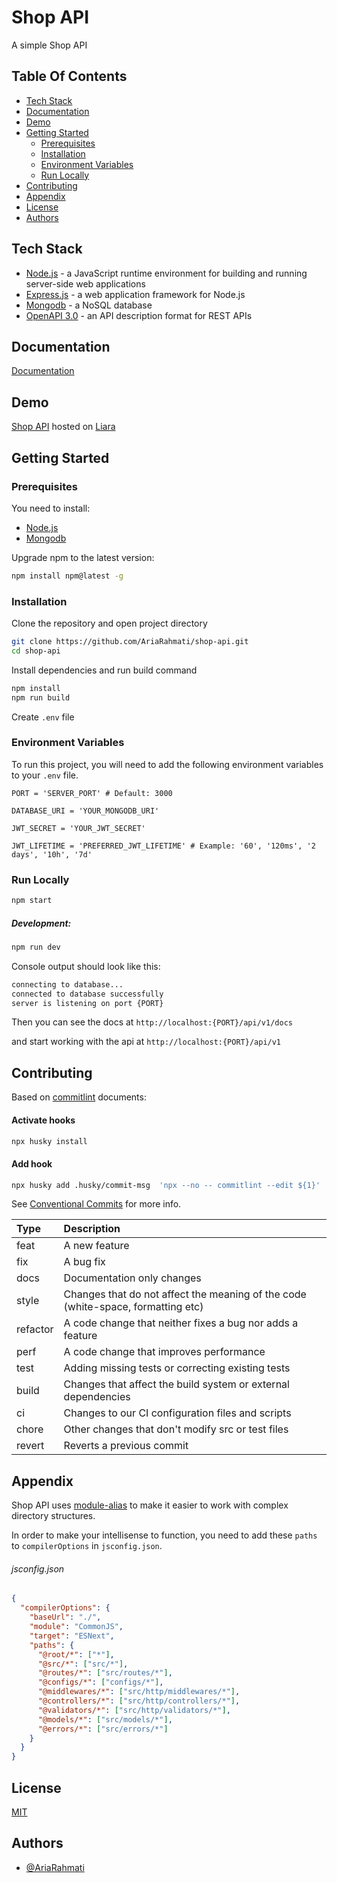# Shop API

A simple Shop API

## Table Of Contents

*   [Tech Stack](#tech-stack)
*   [Documentation](#documentation)
*   [Demo](#demo)
*   [Getting Started](#getting-started)
    *   [Prerequisites](#prerequisites)
    *   [Installation](#installation)
    *   [Environment Variables](#environment-variables)
    *   [Run Locally](#run-locally)
*   [Contributing](#contributing)
*   [Appendix](#appendix)
*   [License](#license)
*   [Authors](#authors)

## Tech Stack

*   [Node.js](https://nodejs.org) - a JavaScript runtime environment for building and running server-side web applications
*   [Express.js](http://expressjs.com) - a web application framework for Node.js
*   [Mongodb](https://mongodb.com) - a NoSQL database
*   [OpenAPI 3.0](https://openapis.org) - an API description format for REST APIs

## Documentation

[Documentation](https://shop-api.iran.liara.run/api/v1/docs/redoc)

## Demo

[Shop API](https://shop-api.iran.liara.run) hosted on [Liara](http://liara.ir/)

## Getting Started

### Prerequisites

You need to install:

*   [Node.js](https://nodejs.org)
*   [Mongodb](https://www.mongodb.com/try/download/community)

Upgrade npm to the latest version:

```sh
npm install npm@latest -g
```

### Installation

Clone the repository and open project directory

```sh
git clone https://github.com/AriaRahmati/shop-api.git
cd shop-api
```

Install dependencies and run build command

```sh
npm install
npm run build
```

Create `.env` file

### Environment Variables

To run this project, you will need to add the following environment variables to your `.env` file.

`PORT = 'SERVER_PORT' # Default: 3000`

`DATABASE_URI = 'YOUR_MONGODB_URI'`

`JWT_SECRET = 'YOUR_JWT_SECRET'`

`JWT_LIFETIME = 'PREFERRED_JWT_LIFETIME' # Example: '60', '120ms', '2 days', '10h', '7d'`

### Run Locally

```sh
npm start
```

##### Development:

```sh
npm run dev
```

Console output should look like this:

```sh
connecting to database...
connected to database successfully
server is listening on port {PORT}
```

Then you can see the docs at `http://localhost:{PORT}/api/v1/docs`

and start working with the api at `http://localhost:{PORT}/api/v1`
## Contributing

Based on [commitlint](https://commitlint.js.org) documents:

#### Activate hooks

```sh
npx husky install
```

#### Add hook

```sh
npx husky add .husky/commit-msg  'npx --no -- commitlint --edit ${1}'
```

See [Conventional Commits](https://www.conventionalcommits.org) for more info.

| Type     | Description                                                                      |
| :------- | :------------------------------------------------------------------------------- |
| feat     | A new feature                                                                    |
| fix      | A bug fix                                                                        |
| docs     | Documentation only changes                                                       |
| style    | Changes that do not affect the meaning of the code (white-space, formatting etc) |
| refactor | A code change that neither fixes a bug nor adds a feature                        |
| perf     | A code change that improves performance                                          |
| test     | Adding missing tests or correcting existing tests                                |
| build    | Changes that affect the build system or external dependencies                    |
| ci       | Changes to our CI configuration files and scripts                                |
| chore    | Other changes that don't modify src or test files                                |
| revert   | Reverts a previous commit                                                        |

## Appendix

Shop API uses [module-alias](https://github.com/ilearnio/module-alias) to make it easier to work with complex directory structures.

In order to make your intellisense to function, you need to add these `paths` to `compilerOptions` in `jsconfig.json`.

###### jsconfig.json

```json
{
  "compilerOptions": {
    "baseUrl": "./",
    "module": "CommonJS",
    "target": "ESNext",
    "paths": {
      "@root/*": ["*"],
      "@src/*": ["src/*"],
      "@routes/*": ["src/routes/*"],
      "@configs/*": ["configs/*"],
      "@middlewares/*": ["src/http/middlewares/*"],
      "@controllers/*": ["src/http/controllers/*"],
      "@validators/*": ["src/http/validators/*"],
      "@models/*": ["src/models/*"],
      "@errors/*": ["src/errors/*"]
    }
  }
}
```

## License

[MIT](https://github.com/AriaRahmati/shop-api/blob/main/LICENSE)

## Authors

- [@AriaRahmati](https://github.com/AriaRahmati)
